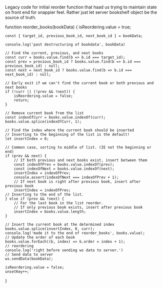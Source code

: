 Legacy code for initial reorder function that haad us trying to maintain state on front end for snappier feel. Rather just let server bookshelf object be the source of truth.

function reorder_books(bookData) {
    isReordering.value = true;

    const { target_id, previous_book_id, next_book_id } = bookData;

    console.log('past destructuring of bookdata', bookData)

    // Find the current, previous, and next books
    const curr = books.value.find(b => b.id === target_id);
    const prev = previous_book_id ? books.value.find(b => b.id === previous_book_id) : null;
    const next = next_book_id ? books.value.find(b => b.id === next_book_id) : null;

    // Early exit if we can't find the current book or both previous and next books
    if (!curr || (!prev && !next)) {
        isReordering.value = false;
        return;
    }

    // Remove current book from the list
    const indexOfCurr = books.value.indexOf(curr);
    books.value.splice(indexOfCurr, 1);

    // Find the index where the current book should be inserted
    // Inserting to the beginning of the list is the default!
    let insertIndex = 0; 
    
    // Common case, sorting to middle of list. (IE not the beginning or end) 
    if (prev && next) {
        // If both previous and next books exist, insert between them
        const indexOfPrev = books.value.indexOf(prev);
        const indexOfNext = books.value.indexOf(next);
        insertIndex = indexOfPrev;
        console.assert(indexOfNext === indexOfPrev + 1);
        // If next book is right after previous book, insert after previous book
        insertIndex = indexOfPrev;
    // Inserting to the end of the list. 
    } else if (prev && !next) {
        // For the last book in the list reorder.
        // If only previous book exists, insert after previous book
        insertIndex = books.value.length;
    }

    // Insert the current book at the determined index
    books.value.splice(insertIndex, 0, curr);
    console.log('made it to the end of reorder_books', books.value);
    // Update the order of each book
    books.value.forEach((b, index) => b.order = index + 1);
    // reordering
    console.log('right before sending ws data to server.')
    // Send data to server
    ws.sendData(bookData);

    isReordering.value = false;
    unsetKey++;
}